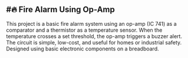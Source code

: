 #🔥 Fire Alarm Using Op-Amp
---
This project is a basic fire alarm system using an op-amp (IC 741) as a comparator and a thermistor as a temperature sensor. When the temperature crosses a set threshold, the op-amp triggers a buzzer alert. The circuit is simple, low-cost, and useful for homes or industrial safety. Designed using basic electronic components on a breadboard.

